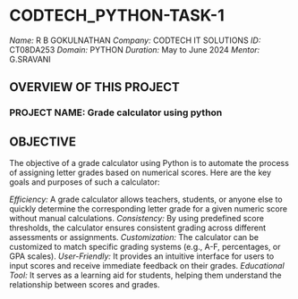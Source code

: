 # CODTECH_PYTHON-TASK-1
*Name:* R B GOKULNATHAN
*Company:* CODTECH IT SOLUTIONS
*ID:* CT08DA253
*Domain:* PYTHON
*Duration:* May to June 2024
*Mentor:* G.SRAVANI

 ## OVERVIEW OF THIS PROJECT
 ### PROJECT NAME: Grade calculator using python

 ## OBJECTIVE
 The objective of a grade calculator using Python is to automate the process of assigning letter grades based on numerical scores. Here are the key goals and purposes of such a calculator:

*Efficiency:* A grade calculator allows teachers, students, or anyone else to quickly determine the corresponding letter grade for a given numeric score without manual calculations.
*Consistency:* By using predefined score thresholds, the calculator ensures consistent grading across different assessments or assignments.
*Customization:* The calculator can be customized to match specific grading systems (e.g., A-F, percentages, or GPA scales).
*User-Friendly:* It provides an intuitive interface for users to input scores and receive immediate feedback on their grades.
*Educational Tool:* It serves as a learning aid for students, helping them understand the relationship between scores and grades.
